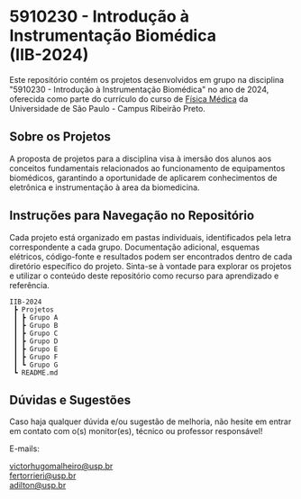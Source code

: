 # 5910230 - Introdução à Instrumentação Biomédica <br> (IIB-2024)
Este repositório contém os projetos desenvolvidos em grupo na disciplina "5910230 - Introdução à Instrumentação Biomédica" no ano de 2024, oferecida como parte do currículo do curso de [Física Médica](https://www.ffclrp.usp.br/graduacoes/cursos.php?g=2) da Universidade de São Paulo - Campus Ribeirão Preto. 

## Sobre os Projetos
A proposta de projetos para a disciplina visa à imersão dos alunos aos conceitos fundamentais relacionados ao funcionamento de equipamentos biomédicos, garantindo a oportunidade de aplicarem conhecimentos de eletrônica e instrumentação à area da biomedicina.

## Instruções para Navegação no Repositório
Cada projeto está organizado em pastas individuais, identificados pela letra correspondente a cada grupo. Documentação adicional, esquemas elétricos, código-fonte e resultados podem ser encontrados dentro de cada diretório específico do projeto.
Sinta-se à vontade para explorar os projetos e utilizar o conteúdo deste repositório como recurso para aprendizado e referência.

```shell
IIB-2024
 ┣ Projetos
 ┃ ┣ Grupo A
 ┃ ┣ Grupo B
 ┃ ┣ Grupo C
 ┃ ┣ Grupo D
 ┃ ┣ Grupo E
 ┃ ┣ Grupo F
 ┃ ┗ Grupo G
 ┗ README.md
```

## Dúvidas e Sugestões
Caso haja qualquer dúvida e/ou sugestão de melhoria, não hesite em entrar em contato com o(s) monitor(es), técnico ou professor responsável!

E-mails:

victorhugomalheiro@usp.br <br> fertorrieri@usp.br <br> adilton@usp.br